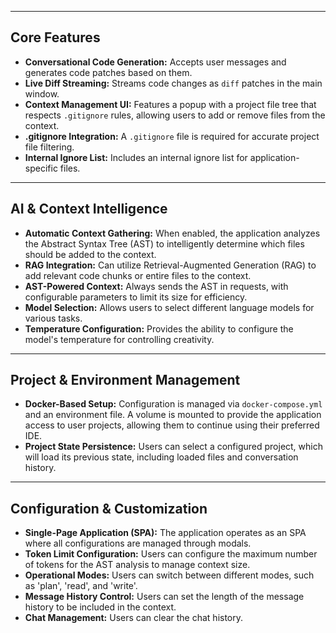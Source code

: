 
---

## Core Features
- **Conversational Code Generation:** Accepts user messages and generates code patches based on them.
- **Live Diff Streaming:** Streams code changes as `diff` patches in the main window.
- **Context Management UI:** Features a popup with a project file tree that respects `.gitignore` rules, allowing users to add or remove files from the context.
- **.gitignore Integration:** A `.gitignore` file is required for accurate project file filtering.
- **Internal Ignore List:** Includes an internal ignore list for application-specific files.
---

## AI & Context Intelligence
- **Automatic Context Gathering:** When enabled, the application analyzes the Abstract Syntax Tree (AST) to intelligently determine which files should be added to the context.
- **RAG Integration:** Can utilize Retrieval-Augmented Generation (RAG) to add relevant code chunks or entire files to the context.
- **AST-Powered Context:** Always sends the AST in requests, with configurable parameters to limit its size for efficiency.
- **Model Selection:** Allows users to select different language models for various tasks.
- **Temperature Configuration:** Provides the ability to configure the model's temperature for controlling creativity.

---

## Project & Environment Management
- **Docker-Based Setup:** Configuration is managed via `docker-compose.yml` and an environment file. A volume is mounted to provide the application access to user projects, allowing them to continue using their preferred IDE.
- **Project State Persistence:** Users can select a configured project, which will load its previous state, including loaded files and conversation history.
---

## Configuration & Customization
- **Single-Page Application (SPA):** The application operates as an SPA where all configurations are managed through modals.
- **Token Limit Configuration:** Users can configure the maximum number of tokens for the AST analysis to manage context size.
- **Operational Modes:** Users can switch between different modes, such as 'plan', 'read', and 'write'.
- **Message History Control:** Users can set the length of the message history to be included in the context.
- **Chat Management:** Users can clear the chat history.